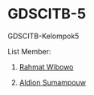 # GDSCITB-5
GDSCITB-Kelompok5 

List Member:

1. <a href="https://github.com/rahmat-wi">Rahmat Wibowo</a>
2. <p><a href="https://github.com/dionpouw">Aldion Sumampouw</a></p>

